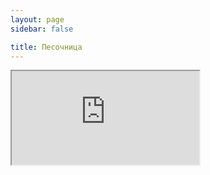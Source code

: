 ```yaml
---
layout: page
sidebar: false

title: Песочница
---
```


<iframe
  src="https://play.kubb.dev"
  :style="{
    width: '100%',
    height: 'calc(100vh - 64px)',
    border: 0,
    overflow: 'hidden',
    background: 'rgb(21, 21, 21)'
  }"
  title="Kubb Playground"
  allow="accelerometer; ambient-light-sensor; camera; encrypted-media; geolocation; gyroscope; hid; microphone; midi; payment; usb; vr; xr-spatial-tracking; clipboard-write"
  sandbox="allow-autoplay allow-forms allow-modals allow-popups allow-presentation allow-same-origin allow-scripts"
/>
